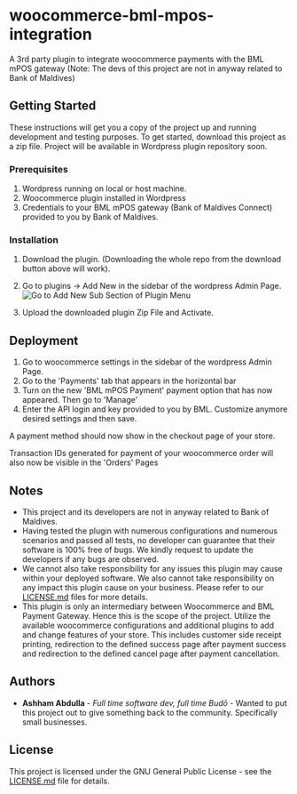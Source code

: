 # woocommerce-bml-mpos-integration
A 3rd party plugin to integrate woocommerce payments with the BML mPOS gateway (Note: The devs of this project are not in anyway related to Bank of Maldives)

## Getting Started

These instructions will get you a copy of the project up and running development and testing purposes. To get started, download this project as a zip file. Project will be available in Wordpress plugin repository soon.

### Prerequisites

1. Wordpress running on local or host machine.
2. Woocommerce plugin installed in Wordpress
2. Credentials to your BML mPOS gateway (Bank of Maldives Connect) provided to you by Bank of Maldives.


### Installation


1. Download the plugin. (Downloading the whole repo from the download button above will work).
2. Go to plugins -> Add New in the sidebar of the wordpress Admin Page.
![Go to Add New Sub Section of Plugin Menu](https://github.com/ashhama/woocommerce-bml-mpos-integration/blob/master/misc/images/add-new.JPG?raw=true)

3. Upload the downloaded plugin Zip File and Activate.


## Deployment

1. Go to woocommerce settings in the sidebar of the wordpress Admin Page.
2. Go to the 'Payments' tab that appears in the horizontal bar
3. Turn on the new 'BML mPOS Payment' payment option that has now appeared. Then go to 'Manage'
4. Enter the API login and key provided to you by BML. Customize anymore desired settings and then save.


A payment method should now show in the checkout page of your store.


Transaction IDs generated for payment of your woocommerce order will also now be visible in the 'Orders' Pages


## Notes

* This project and its developers are not in anyway related to Bank of Maldives.
* Having tested the plugin with numerous configurations and numerous scenarios and passed all tests, no developer can guarantee that their software is 100% free of bugs. We kindly request to update the developers if any bugs are observed.
* We cannot also take responsibility for any issues this plugin may cause within your deployed software. We also cannot take responsibility on any impact this plugin cause on your business. Please refer to our [LICENSE.md](LICENSE.md) files for more details.
* This plugin is only an intermediary between Woocommerce and BML Payment Gateway. Hence this is the scope of the project. Utilize the available woocommerce configurations and additional plugins to add and change features of your store. This includes customer side receipt printing, redirection to the defined success page after payment success and redirection to the defined cancel page after payment cancellation.


## Authors

* **Ashham Abdulla** - *Full time software dev, full time Budō* - Wanted to put this project out to give something back to the community. Specifically small businesses.

## License

This project is licensed under the GNU General Public License - see the [LICENSE.md](LICENSE.md) file for details.
